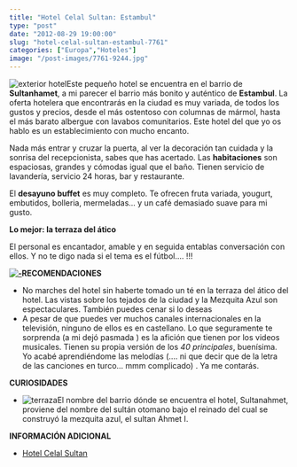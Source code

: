 ```yaml
---
title: "Hotel Celal Sultan: Estambul"
type: "post"
date: "2012-08-29 19:00:00"
slug: "hotel-celal-sultan-estambul-7761"
categories: ["Europa","Hoteles"]
image: "/post-images/7761-9244.jpg"
---
```


 ![exterior hotel](/post-images/7761-9244.jpg "exterior hotel")Este pequeño hotel se encuentra en el barrio de **Sultanhamet**, a mi parecer el barrio más bonito y auténtico de **Estambul**. La oferta hotelera que encontrarás en la ciudad es muy variada, de todos los gustos y precios, desde el más ostentoso con columnas de mármol, hasta el más barato albergue con lavabos comunitarios. Este hotel del que yo os hablo es un establecimiento con mucho encanto.

 Nada más entrar y cruzar la puerta, al ver la decoración tan cuidada y la sonrisa del recepcionista, sabes que has acertado. Las **habitaciones** son espaciosas, grandes y cómodas igual que el baño. Tienen servicio de lavandería, servicio 24 horas, bar y restaurante.

 El **desayuno buffet** es muy completo. Te ofrecen fruta variada, yougurt, embutidos, bolleria, mermeladas... y un café demasiado suave para mi gusto.

 **Lo mejor: la terraza del ático**

 El personal es encantador, amable y en seguida entablas conversación con ellos. Y no te digo nada si el tema es el fútbol.... !!!

  **[![ - ](/post-images/7761-9245.jpg "habitación doble")](/post-images/7761-9245.jpg)RECOMENDACIONES**

- No marches del hotel sin haberte tomado un té en la terraza del ático del hotel. Las vistas sobre los tejados de la ciudad y la Mezquita Azul son espectaculares. También puedes cenar si lo deseas
- A pesar de que puedes ver muchos canales internacionales en la televisión, ninguno de ellos es en castellano. Lo que seguramente te sorprenda (a mi dejó pasmada ) es la afición que tienen por los videos musicales. Tienen su propia versión de los *40 principales*, buenísima. Yo acabé aprendiéndome las melodías (.... ni que decir que de la letra de las canciones en turco... mmm complicado) . Ya me contarás.

 **CURIOSIDADES**

- ![terraza](/post-images/7761-9247.jpg "terraza")El nombre del barrio dónde se encuentra el hotel, Sultanahmet, proviene del nombre del sultán otomano bajo el reinado del cual se construyó la mezquita azul, el sultan Ahmet I.

 **INFORMACIÓN ADICIONAL**

- [Hotel Celal Sultan](http://www.celalsultan.com/)